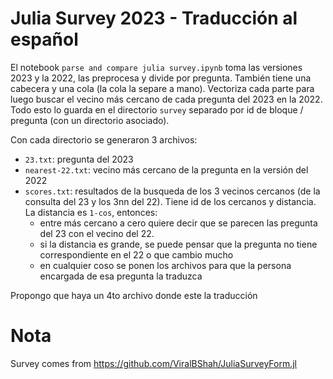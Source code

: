 # Julia Survey 2023 - Traducción al español


El notebook  `parse and compare julia survey.ipynb` toma las versiones 2023 y la 2022, las preprocesa y divide por pregunta. También tiene una cabecera y una cola (la cola la separe a mano).
Vectoriza cada parte para luego buscar el vecino más cercano de cada pregunta del 2023 en la 2022. Todo esto lo guarda en el directorio `survey` separado por id de bloque / pregunta (con un directorio asociado).

Con cada directorio se generaron 3 archivos:
- `23.txt`: pregunta del 2023
- `nearest-22.txt`: vecino más cercano de la pregunta en la versión del 2022
- `scores.txt`: resultados de la busqueda de los 3 vecinos cercanos (de la consulta del 23 y los 3nn del 22). Tiene id de los cercanos y distancia.
  La distancia es `1-cos`, entonces:
     - entre más cercano a cero quiere decir que se parecen las pregunta del 23 con el vecino del 22.
     - si la distancia es grande, se puede pensar que la pregunta no tiene correspondiente en el 22 o que cambio mucho
     - en cualquier coso se ponen los archivos para que la persona encargada de esa pregunta la traduzca


Propongo que haya un 4to archivo donde este la traducción



# Nota

Survey comes from <https://github.com/ViralBShah/JuliaSurveyForm.jl> 
